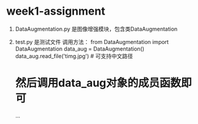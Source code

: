 # week1-assignment
1. DataAugmentation.py 是图像增强模块，包含类DataAugmentation
2. test.py 是测试文件
   调用方法： 
   from DataAugmentation import DataAugmentation
   data_aug = DataAugmentation()
   data_aug.read_file('timg.jpg') # 可支持中文路径
   
   # 然后调用data_aug对象的成员函数即可
   ...
